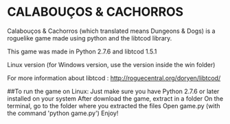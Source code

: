 # CALABOUÇOS & CACHORROS

Calabouços & Cachorros (which translated means Dungeons & Dogs) is a roguelike game made using python and the libtcod library.

This game was made in Python 2.7.6 and libtcod 1.5.1

Linux version (for Windows version, use the version inside the win folder)

For more information about libtcod : http://roguecentral.org/doryen/libtcod/




##To run the game on Linux:
Just make sure you have Python 2.7.6 or later installed on your system
After download the game, extract in a folder
On the terminal, go to the folder where you extracted the files
Open game.py (with the command 'python game.py')
Enjoy!
